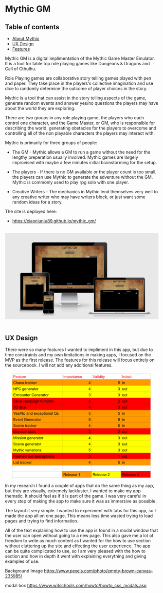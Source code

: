 # Mythic GM 

## Table of contents
- <a href="#about">About Mythic</a> 
- <a href="#ux">UX Design</a>
- <a href="#features">Features</a>

<section id="about">

  Mythic GM is a digital implimentation of the <a src="https://www.drivethrurpg.com/product/20798/Mythic-Game-Master-Emulator" target="_blank">Mythic Game Master Emulator</a>. It is a tool for table top role playing games like Dungeons & Dragons and Call of Cthulhu.
  
  Role Playing games are collaborative story telling games played with pen and paper. They take place in the players's collective imagination and use dice to randomly determine the outcome of player choices in the story. 

  Mythic is a tool that can assist in the story telling aspects of the game, generate random events and answer yes/no questions the players may have about the world they are exploring. 

  There are two groups in any role playing game, the players who each control one character, and the Game Master, or GM, who is responsible for describing the world, generating obstacles for the players to overcome and controlling all of the non playable characters the players may interact with. 

  Mythic is primarily for three groups of people:

  - The GM - Mythic allows a GM to run a game without the need for the lengthy preperation usually involved. Mythic games are largely improvised with maybe a few minutes initial brainstorming for the setup.

  - The players - If there is no GM available or the player count is too small, the players can use Mythic to generate the adventure without the GM. Mythic is commonly used to play rpg solo with one player.

  - Creative Writers - The mechanics in Mythic lend themselves very well to any creative writer who may have writers block, or just want some random ideas for a story. 

  The site is deployed here:
  - https://xiaoniuniu89.github.io/mythic_gm/


  <br>
  <img src="assets/images/responsive.png">
  <br>
  <br>
</section>


<section id="ux">

# UX Design

There were so many features I wanted to impliment in this app, but due to time constraints and my own limitations in making apps, I focused on the MVP as the first release. The features for this release will focus entirely on the sourcebook. I will not add any additional features.  

<img src="assets/images/features.png">

<br>

In my research I found a couple of apps that do the same thing as my app, but they are visually, extremely lackluster. I wanted to make my app thematic. It should feel as if it is part of the game. I was very careful in every step of making the app to make sure it was as immersive as possible.

The layout it very simple. I wanted to experiment with tabs for this app, so I made the app all on one page. This means less time wasted trying to load pages and trying to find information. 

All of the text explaining how to use the app is found in a modal window that the user can open without going to a new page. This also gave me a lot of freedom to write as much content as I wanted for the how to use section without cluttering up the site and effecting the user experience. The app can be quite complicated to use, so I am very pleased with the how to section and how in depth it went with explaining everything and giving examples of use. 

</section>

<section id="features">




</section>

  Background Image 
  https://www.pexels.com/photo/empty-brown-canvas-235985/

  modal box 
  https://www.w3schools.com/howto/howto_css_modals.asp

